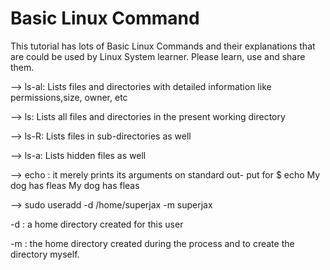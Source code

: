 # Basic Linux Command
This tutorial has lots of Basic Linux Commands and their explanations that are could be used by Linux System learner. 
Please learn, use and share them.

--> ls-al: Lists files and directories with detailed information like permissions,size, owner, etc

--> ls: Lists all files and directories in the present working directory

--> ls-R: Lists files in sub-directories as well

--> ls-a: Lists hidden files as well

--> echo : it merely prints its arguments on standard out- put for 
$ echo My dog has fleas
My dog has fleas

--> sudo useradd -d /home/superjax -m superjax

  -d : a home directory created for this user
  
  -m : the home directory created during the process and to create the directory myself.
  
